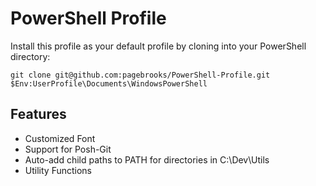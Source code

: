 PowerShell Profile
==================

Install this profile as your default profile by cloning into your 
PowerShell directory:

```
git clone git@github.com:pagebrooks/PowerShell-Profile.git $Env:UserProfile\Documents\WindowsPowerShell
```

Features
--------
- Customized Font
- Support for Posh-Git
- Auto-add child paths to PATH for directories in C:\Dev\Utils
- Utility Functions
